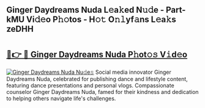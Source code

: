 ## Ginger Daydreams Nuda L𝚎a𝚔ed N𝚞𝚍e - Part-kMU Vi𝚍𝚎o P𝚑𝚘tos - H𝚘𝚝 O𝚗𝚕yf𝚊ns L𝚎a𝚔s zeDHH

# <h2><a href="http://kf92a5.oniu.top/?m=Ginger+Daydreams+Nuda">🔗👉 🔴 Ginger Daydreams Nuda P𝚑ot𝚘𝚜 V𝚒d𝚎o</a></h2>

[![Ginger Daydreams Nuda Nu𝚍e𝚜](https://i.imgur.com/0qMVB7G.gif)](http://kf92a5.oniu.top/?m=Ginger+Daydreams+Nuda)
Social media innovator Ginger Daydreams Nuda, celebrated for publishing dance and lifestyle content, featuring dance presentations and personal vlogs. Compassionate counselor Ginger Daydreams Nuda, famed for their kindness and dedication to helping others navigate life's challenges.  
